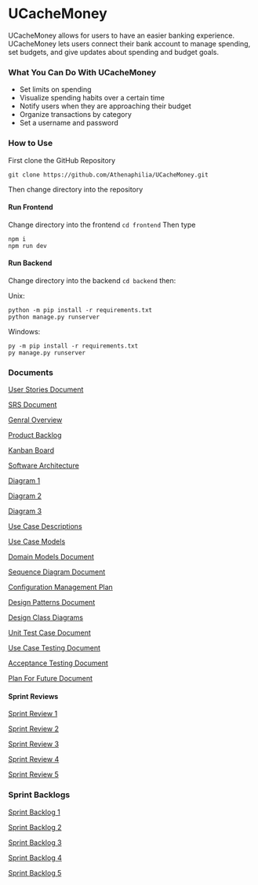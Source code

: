 
# UCacheMoney
UCacheMoney allows for users to have an easier banking experience. UCacheMoney lets users connect their bank account to manage spending, set budgets, and give updates about spending and budget goals.

### What You Can Do With UCacheMoney
 - Set limits on spending
 - Visualize spending habits over a certain time
 - Notify users when they are approaching their budget 
 - Organize transactions by category 
 - Set a username and password
### How to Use
First clone the GitHub Repository
```
git clone https://github.com/Athenaphilia/UCacheMoney.git
```
Then change directory into the repository

#### Run Frontend

Change directory into the frontend `cd frontend`
Then type 
```
npm i
npm run dev
```

#### Run Backend

Change directory into the backend `cd backend` then:

Unix:
```
python -m pip install -r requirements.txt
python manage.py runserver
```
Windows:
```
py -m pip install -r requirements.txt
py manage.py runserver
```

### Documents

[User Stories Document](https://docs.google.com/document/d/1NxMeZiN6YVAqbtXbeFMkOdoJihsm9GbF6HwnRRQbW4o/edit?usp=sharing)

[SRS Document](https://docs.google.com/document/d/14fgQ0AwsQVTAxBBHwCJlFB6ag8yT-BruFjg6DEkIlVU/edit?usp=sharing)

[Genral Overview](https://docs.google.com/document/d/1LzCNA0ghvf35a_ousWIhqGxSMrdQHxF9qWZdXXDsp2A/edit?usp=sharing)

[Product Backlog](https://docs.google.com/spreadsheets/d/1B0ROaNWCcYXQJFtDmBq3dkEd729iXnHrc0MA3zfctGY/edit?usp=sharing)

[Kanban Board](https://ucachemoney.atlassian.net/jira/software/projects/UC/boards/1)

[Software Architecture](https://docs.google.com/document/d/1kkVievL4w0thyH3v6MvUu1tNmIfev0xK9xj8Farmq9g/edit?usp=sharing)

[Diagram 1](https://docs.google.com/drawings/d/1PjRRNEtDnzv8zqqUp-U67hSeJL0HGEgmZKyguk2Ewj4/edit?usp=sharing)

[Diagram 2](https://docs.google.com/drawings/d/1bUWcaJPXKHvPZfrCoygyHk-w5gOwBFlfu9fcUmdJ7JU/edit?usp=sharing)

[Diagram 3](https://docs.google.com/drawings/d/1jbtbs6Wip2cDHfVfKPKBKF5fKXBWSOWCjc_CO8RZXug/edit)

[Use Case Descriptions](https://docs.google.com/document/d/1mJuGIL1OaP2xNTJvX3snzgPoisSpK0HQskqPQ04nJP4/edit?usp=sharing)

[Use Case Models](https://docs.google.com/spreadsheets/d/1r7Wg-WxPTgJbKkrACLDuenPo2CIMZU7mQ8romB3dwV8/edit?usp=sharing)

[Domain Models Document](https://docs.google.com/document/d/1PtCjGkK69H1xE3ymrIIweRMRuiXzd1zxuI6dl_Uqj_w/edit)

[Sequence Diagram Document](https://docs.google.com/document/d/1yEh9zV-HIeAe3J5q3g-41aKqhrKk-SvqcYPNLY2LuTc/edit)

[Configuration Management Plan](https://docs.google.com/document/d/1EcZglRj0Z-DuN3hqywogERWjocxFHNjqQyUkpPzqQbo/edit?usp=sharing)

[Design Patterns Document](https://docs.google.com/document/d/1EGL_DOtcTzFc3odHRod8aukcR28bmnRootjwShHcGx8/edit?usp=sharing)

[Design Class Diagrams](https://docs.google.com/document/d/1RjtTqFcLP4ylUZ-2BzgE--jzeQ9OvnQpidWY6xLHOoU/edit?usp=sharing)

[Unit Test Case Document](https://docs.google.com/document/d/1AMNRWEFizfFgh5tX-YTS2JvXknQJHDJGj3kWMS6PPOg/edit?usp=sharing)

[Use Case Testing Document](https://docs.google.com/document/d/1kAJbbSOzS4tWC5NwqQEQBzT_XieLfECWSJNbG3nRtrw/edit?usp=sharing)

[Acceptance Testing Document](https://docs.google.com/document/d/1Le4IZyhkkVqQ7lgzC2Tkndl7Mwy2TdtBexye3l79UsY/edit?usp=sharing)

[Plan For Future Document](https://docs.google.com/document/d/14EY6KgN-CrfE4XwZAaDmpuDLLsL9-kNW3m2CvsJvEUs/edit?usp=sharing)

#### Sprint Reviews

[Sprint Review 1](https://docs.google.com/document/d/1S-Inb7vUO44_-xs_tV-LM6QJpmTzbaJD1HKaGt4Isag/edit?usp=sharing)

[Sprint Review 2](https://docs.google.com/document/d/1L69Nvk2YkJ5vmZ2vh3craQO-hxdCcXN3SRD8E6UTM0c/edit?usp=sharing)

[Sprint Review 3](https://docs.google.com/document/d/1Yx03uRsbZC9cNapA1ytxfPZ0w0sQEycc7BFE5HC1Hu8/edit)

[Sprint Review 4](https://docs.google.com/document/d/1uWiDwELVXywDjpyQKtxmpj_rZUUIs_bAIfUTgo0CrhU/edit?usp=sharing)

[Sprint Review 5](https://docs.google.com/document/d/1miCE0u7ALWt0qXK5lPEBmC6CBiC8-U-NnDaJtEdXBL4/edit?usp=sharing)

### Sprint Backlogs

[Sprint Backlog 1](https://docs.google.com/spreadsheets/d/1_QNFerLnTcCecnEUlYT12kWTd5SogQ1OaE1KwEgU-v4/edit?usp=sharing)

[Sprint Backlog 2](https://docs.google.com/spreadsheets/d/1j1Nj3C-z1elPOffaTx_IdnYfya_O6-yKDZMX0aXQaB4/edit?usp=sharing)

[Sprint Backlog 3](https://docs.google.com/spreadsheets/d/1nA4btEHtsjy2wWIYY3zcfa8iY4hvj9c6e-8MBWxqEFg/edit?usp=sharing)

[Sprint Backlog 4](https://docs.google.com/spreadsheets/d/1JeCpgSOh6ObofbEtpMnO1_5AAUuPUZK5-CESi6oQxmo/edit?usp=sharing)

[Sprint Backlog 5](https://docs.google.com/spreadsheets/d/1fznkrZVdjQYtEwjofGe9DbLP_mV_WWvMLXhY0TrxZMc/edit?usp=sharing)
